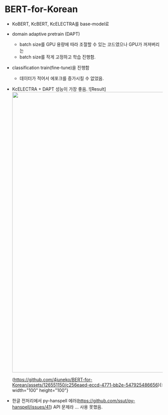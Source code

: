 # BERT-for-Korean

- KoBERT, KcBERT, KcELECTRA를 base-model로
- domain adaptive pretrain (DAPT)
    - batch size를 GPU 용량에 따라 조절할 수 있는 코드였으나 GPU가 꺼져버리는
    - batch size를 작게 고정하고 학습 진행함.
- classification train(fine-tune)을 진행함
    - 데이터가 적어서 에포크를 증가시킬 수 없었음.
- KcELECTRA + DAPT 성능이 가장 좋음.
   ![Result]<img width="891" src="https://github.com/4juneko/BERT-for-Korean/assets/126551150/c256eaed-eccd-4771-bb2e-547925486656">


  (https://github.com/4juneko/BERT-for-Korean/assets/126551150/c256eaed-eccd-4771-bb2e-547925486656){: width="100" height="100"}
- 한글 전처리에서 py-hanspell 에러(https://github.com/ssut/py-hanspell/issues/41) API 문제라 ... 사용 못했음.

